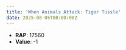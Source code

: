 ```yaml
---
title: 'When Animals Attack: Tiger Tussle'
date: 2025-08-05T00:00:00Z
---
```

- **RAP**: 17560
- **Value**: -1
